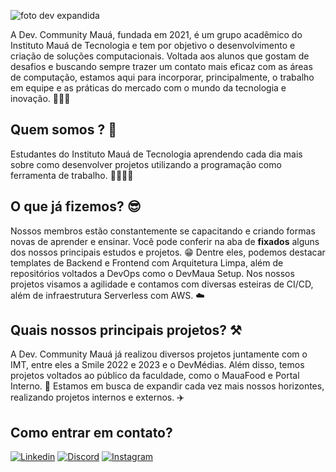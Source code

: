 
![foto dev expandida](https://github.com/Maua-Dev/.github/assets/81604963/373cea2d-2c18-419a-bf00-535c032c6e8c)

A Dev. Community Mauá, fundada em 2021, é um grupo acadêmico do Instituto Mauá de Tecnologia e tem por objetivo o desenvolvimento e criação de soluções computacionais. Voltada aos alunos que gostam de desafios e buscando sempre trazer um contato mais eficaz com as áreas de computação, estamos aqui para incorporar, principalmente, o trabalho em equipe e as práticas do mercado com o mundo da tecnologia e inovação. 🚀🧑‍🚀

## Quem somos ? 🤔

Estudantes do Instituto Mauá de Tecnologia aprendendo cada dia mais sobre como desenvolver projetos utilizando a programação como ferramenta de trabalho. 👩‍💻👨‍💻

## O que já fizemos? 😎

Nossos membros estão constantemente se capacitando e criando formas novas de aprender e ensinar. Você pode conferir na aba de <strong>fixados</strong> alguns dos nossos principais estudos e projetos. 😁
Dentre eles, podemos destacar templates de Backend e Frontend com Arquitetura Limpa, além de repositórios voltados a DevOps como o DevMaua Setup. Nos nossos projetos visamos a agilidade e contamos com diversas esteiras de CI/CD, além de infraestrutura Serverless com AWS. ☁️

## Quais nossos principais projetos? ⚒️

A Dev. Community Mauá já realizou diversos projetos juntamente com o IMT, entre eles a Smile 2022 e 2023 e o DevMédias. Além disso, temos projetos voltados ao público da faculdade, como o MauaFood e Portal Interno. 🧱
Estamos em busca de expandir cada vez mais nossos horizontes, realizando projetos internos e externos. ✈️

## Como entrar em contato?
<a href="https://www.linkedin.com/company/dev-community-mauá/" target="_blank"><img alt="Linkedin" src="https://img.shields.io/badge/LinkedIn-0077B5?style=for-the-badge&logo=linkedin&logoColor=white"></a>
<a href="https://discord.gg/anjjStZ8yK" target="_blank"><img alt="Discord" src="https://img.shields.io/badge/Discord-7289DA?style=for-the-badge&logo=discord&logoColor=white"></a>
<a href="https://www.instagram.com/devcommunitymaua/" target="_blank"><img alt="Instagram" src="https://img.shields.io/badge/Instagram-E4405F?style=for-the-badge&logo=instagram&logoColor=white"></a>
